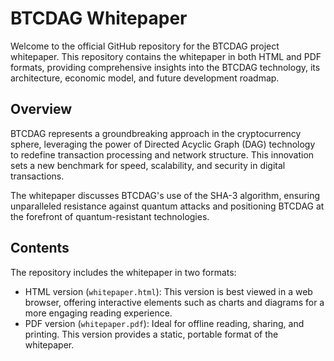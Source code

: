 # BTCDAG Whitepaper

Welcome to the official GitHub repository for the BTCDAG project whitepaper. This repository contains the whitepaper in both HTML and PDF formats, providing comprehensive insights into the BTCDAG technology, its architecture, economic model, and future development roadmap.

## Overview

BTCDAG represents a groundbreaking approach in the cryptocurrency sphere, leveraging the power of Directed Acyclic Graph (DAG) technology to redefine transaction processing and network structure. This innovation sets a new benchmark for speed, scalability, and security in digital transactions.

The whitepaper discusses BTCDAG's use of the SHA-3 algorithm, ensuring unparalleled resistance against quantum attacks and positioning BTCDAG at the forefront of quantum-resistant technologies.

## Contents

The repository includes the whitepaper in two formats:

- HTML version (`whitepaper.html`): This version is best viewed in a web browser, offering interactive elements such as charts and diagrams for a more engaging reading experience.
- PDF version (`whitepaper.pdf`): Ideal for offline reading, sharing, and printing. This version provides a static, portable format of the whitepaper.
